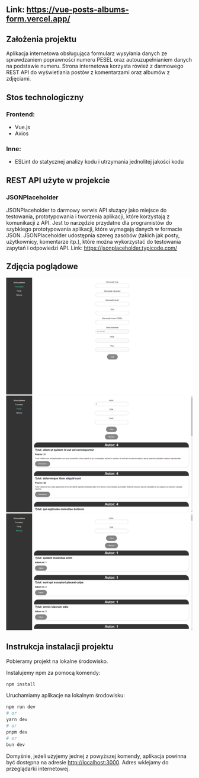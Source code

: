 ## Link: https://vue-posts-albums-form.vercel.app/

## Założenia projektu 

Aplikacja internetowa obsługująca formularz wysyłania danych ze sprawdzaniem poprawności numeru PESEL oraz autouzupełnianiem danych na podstawie numeru. Strona internetowa korzysta rówież z darmowego REST API do wyświetlania postów z komentarzami oraz albumów z zdjęciami.

## Stos technologiczny

### Frontend:
- Vue.js
- Axios

### Inne:
- ESLint do statycznej analizy kodu i utrzymania jednolitej jakości kodu

## REST API użyte w projekcie

### JSONPlaceholder

JSONPlaceholder to darmowy serwis API służący jako miejsce do testowania, prototypowania i tworzenia aplikacji, które korzystają z komunikacji z API. Jest to narzędzie przydatne dla programistów do szybkiego prototypowania aplikacji, które wymagają danych w formacie JSON. JSONPlaceholder udostępnia szereg zasobów (takich jak posty, użytkownicy, komentarze itp.), które można wykorzystać do testowania zapytań i odpowiedzi API.
Link: https://jsonplaceholder.typicode.com/

## Zdjęcia poglądowe

![zdjęcie poglądowe](https://raw.githubusercontent.com/vertyll/vue-posts-albums-form/main/screenshots/Zrzut%20ekranu%202024-02-07%20100029.png)
![zdjęcie poglądowe](https://raw.githubusercontent.com/vertyll/vue-posts-albums-form/main/screenshots/Zrzut%20ekranu%202024-02-07%20100115.png)
![zdjęcie poglądowe](https://raw.githubusercontent.com/vertyll/vue-posts-albums-form/main/screenshots/Zrzut%20ekranu%202024-02-07%20100118.png)

## Instrukcja instalacji projektu

Pobieramy projekt na lokalne środowisko.

Instalujemy npm za pomocą komendy:

```bash
npm install
```

Uruchamiamy aplikacje na lokalnym środowisku:

```bash
npm run dev
# or
yarn dev
# or
pnpm dev
# or
bun dev
```

Domyśnie, jeżeli użyjemy jednej z powyższej komendy, aplikacja powinna być dostępna na adresie [http://localhost:3000](http://localhost:3000). Adres wklejamy do przeglądarki internetowej.
